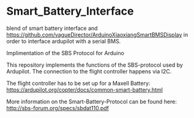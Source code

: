 # Smart_Battery_Interface     

blend of smart battery interface and https://github.com/vagueDirector/ArduinoXiaoxiangSmartBMSDisplay in order to interface ardupilot with a serial BMS.


 Implimentation of the SBS Protocol for Arduino
 
 This repository implements the functions of the SBS-protocol used by Ardupilot. 
 The connection to the flight controller happens via I2C.
 
 The flight controller has to be set up for a Maxell Battery: https://ardupilot.org/copter/docs/common-smart-battery.html
 
 More information on the Smart-Battery-Protocol can be found here: http://sbs-forum.org/specs/sbdat110.pdf
